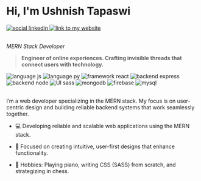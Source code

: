 <h1>Hi, I'm Ushnish Tapaswi</h1>

<div>
  <a href="https://www.linkedin.com/in/ushnish-tapaswi-719489267/">
<img src="https://img.shields.io/badge/linkedin-informational?style=flat&logo=linkedin&color=0A66C2" alt="social linkedin"/>
  </a>
  
<a href="https://plushexe351.github.io/Personal-Website">
<img src="https://img.shields.io/badge/my_website-whitesmoke?style=flat&logo=googlechrome&color=white" alt="link to my website"/>
</div>
</a>

<br>

<p><em>MERN Stack Developer</em></p>

<blockquote>
<strong>Engineer of online experiences. Crafting invisible threads that connect users with technology.</strong>
</blockquote>

<div>
<img src="https://img.shields.io/badge/Code-JavaScript-informational?style=flat&logo=javascript&color=333333&labelColor=333333" alt="language js"/>
<img src="https://img.shields.io/badge/Code-Python-informational?style=flat&logo=python&color=333333&labelColor=333333" alt="language py"/>
<img src="https://img.shields.io/badge/Framework-React-informational?style=flat&logo=react&color=333333&labelColor=333333" alt="framework react"/>
<img src="https://img.shields.io/badge/backend-express-informational?style=flat&logo=express&color=333333&labelColor=333333" alt="backend express"/>
<img src="https://img.shields.io/badge/backend-node-informational?style=flat&logo=node.js&color=333333&labelColor=333333" alt="backend node"/>
<img src="https://img.shields.io/badge/UI-scss-informational?style=flat&logo=sass&color=333333&labelColor=333333" alt="UI sass"/>
<img src="https://img.shields.io/badge/nosql-mongodb-informational?style=flat&logo=mongodb&color=333333&labelColor=333333" alt="mongodb"/>
<img src="https://img.shields.io/badge/nosql-firebase-informational?style=flat&logo=firebase&color=333333&labelColor=333333" alt="firebase"/>
<img src="https://img.shields.io/badge/DB-MySQL-informational?style=flat&logo=mysql&color=333333&labelColor=333333" alt="mysql"/>

</div>

<br>

<p>I’m a web developer specializing in the MERN stack. My focus is on user-centric design and building reliable backend systems that work seamlessly together.</p>

<ul>
  <li>
    
💻 Developing reliable and scalable web applications using the MERN stack.
  </li>
  <li>
    
🎨 Focused on creating intuitive, user-first designs that enhance functionality.
  </li>
  <li>
🎹 Hobbies: Playing piano, writing CSS (SASS) from scratch, and strategizing in chess.
    
  </li>
</ul>
<!---
plushexe351/plushexe351 is a ✨ special ✨ repository because its `README.md` (this file) appears on your GitHub profile.
You can click the Preview link to take a look at your changes.
--->
